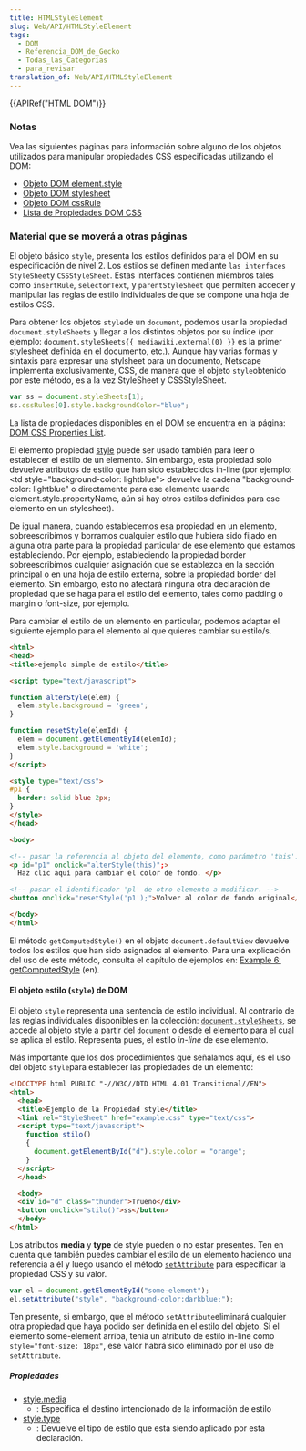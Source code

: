 ```yaml
---
title: HTMLStyleElement
slug: Web/API/HTMLStyleElement
tags:
  - DOM
  - Referencia_DOM_de_Gecko
  - Todas_las_Categorías
  - para_revisar
translation_of: Web/API/HTMLStyleElement
---
```

{{APIRef("HTML DOM")}}

### Notas

Vea las siguientes páginas para información sobre alguno de los objetos utilizados para manipular propiedades CSS especificadas utilizando el DOM:

- [Objeto DOM element.style](/Es/DOM/Element.style)
- [Objeto DOM stylesheet](/Es/DOM/Stylesheet)
- [Objeto DOM cssRule](/Es/DOM/CssRule)
- [Lista de Propiedades DOM CSS](/Es/DOM/CSS)

### Material que se moverá a otras páginas

El objeto básico `style`, presenta los estilos definidos para el DOM en su especificación de nivel 2. Los estilos se definen mediante `las interfaces StyleSheet`y `CSSStyleSheet`. Estas interfaces contienen miembros tales como `insertRule`, `selectorText`, y `parentStyleSheet` que permiten acceder y manipular las reglas de estilo individuales de que se compone una hoja de estilos CSS.

Para obtener los objetos `style`de un `document`, podemos usar la propiedad `document.styleSheets` y llegar a los distintos objetos por su índice (por ejemplo: `document.styleSheets{{ mediawiki.external(0) }}` es la primer stylesheet definida en el documento, etc.). Aunque hay varias formas y sintaxis para expresar una stylsheet para un documento, Netscape implementa exclusivamente, CSS, de manera que el objeto `style`obtenido por este método, es a la vez StyleSheet y CSSStyleSheet.

```js
var ss = document.styleSheets[1];
ss.cssRules[0].style.backgroundColor="blue";
```

La lista de propiedades disponibles en el DOM se encuentra en la página: [DOM CSS Properties List](/Es/DOM/CSS).

El elemento propiedad [style](/es/DOM/style) puede ser usado también para leer o establecer el estilo de un elemento. Sin embargo, esta propiedad solo devuelve atributos de estilo que han sido establecidos in-line (por ejemplo: \<td style="background-color: lightblue"> devuelve la cadena "background-color: lightblue" o directamente para ese elemento usando element.style.propertyName, aún si hay otros estilos definidos para ese elemento en un stylesheet).

De igual manera, cuando establecemos esa propiedad en un elemento, sobreescribimos y borramos cualquier estilo que hubiera sido fijado en alguna otra parte para la propiedad particular de ese elemento que estamos estableciendo. Por ejemplo, estableciendo la propiedad border sobreescribimos cualquier asignación que se establezca en la sección principal o en una hoja de estilo externa, sobre la propiedad border del elemento. Sin embargo, esto no afectará ninguna otra declaración de propiedad que se haga para el estilo del elemento, tales como padding o margin o font-size, por ejemplo.

Para cambiar el estilo de un elemento en particular, podemos adaptar el siguiente ejemplo para el elemento al que quieres cambiar su estilo/s.

```html
<html>
<head>
<title>ejemplo simple de estilo</title>

<script type="text/javascript">

function alterStyle(elem) {
  elem.style.background = 'green';
}

function resetStyle(elemId) {
  elem = document.getElementById(elemId);
  elem.style.background = 'white';
}
</script>

<style type="text/css">
#p1 {
  border: solid blue 2px;
}
</style>
</head>

<body>

<!-- pasar la referencia al objeto del elemento, como parámetro 'this'. -->
<p id="p1" onclick="alterStyle(this)";>
  Haz clic aquí para cambiar el color de fondo. </p>

<!-- pasar el identificador 'pl' de otro elemento a modificar. -->
<button onclick="resetStyle('p1');">Volver al color de fondo original</button>

</body>
</html>
```

El método `getComputedStyle()` en el objeto `document.defaultView` devuelve todos los estilos que han sido asignados al elemento. Para una explicación del uso de este método, consulta el capítulo de ejemplos en: [Example 6: getComputedStyle](/en/Gecko_DOM_Reference/Examples#Example_6:_getComputedStyle) (en).

#### El objeto estilo (`style`) de DOM

El objeto `style` representa una sentencia de estilo individual. Al contrario de las reglas individuales disponibles en la colección: [`document.styleSheets`](/Es/DOM/Document.styleSheets), se accede al objeto style a partir del `document` o desde el elemento para el cual se aplica el estilo. Representa pues, el estilo _in-line_ de ese elemento.

Más importante que los dos procedimientos que señalamos aquí, es el uso del objeto `style`para establecer las propiedades de un elemento:

```html
<!DOCTYPE html PUBLIC "-//W3C//DTD HTML 4.01 Transitional//EN">
<html>
  <head>
  <title>Ejemplo de la Propiedad style</title>
  <link rel="StyleSheet" href="example.css" type="text/css">
  <script type="text/javascript">
    function stilo()
    {
      document.getElementById("d").style.color = "orange";
    }
  </script>
  </head>

  <body>
  <div id="d" class="thunder">Trueno</div>
  <button onclick="stilo()">ss</button>
  </body>
</html>
```

Los atributos **media** y **type** de style pueden o no estar presentes. Ten en cuenta que también puedes cambiar el estilo de un elemento haciendo una referencia a él y luego usando el método [`setAttribute`](/Es/DOM/Element.setAttribute) para especificar la propiedad CSS y su valor.

```js
var el = document.getElementById("some-element");
el.setAttribute("style", "background-color:darkblue;");
```

Ten presente, si embargo, que el método `setAttribute`eliminará cualquier otra propiedad que haya podido ser definida en el estilo del objeto. Si el elemento some-element arriba, tenia un atributo de estilo in-line como `style="font-size: 18px"`, ese valor habrá sido eliminado por el uso de `setAttribute`.

##### Propiedades

- [style.media](/Es/DOM/Style.media)
  - : Especifica el destino intencionado de la información de estilo
- [style.type](/Es/DOM/Style.type)
  - : Devuelve el tipo de estilo que esta siendo aplicado por esta declaración.
